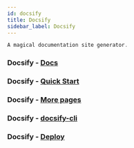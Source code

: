 ```yaml
---
id: docsify
title: Docsify
sidebar_label: Docsify
---
```


```javascript
A magical documentation site generator.
```

### Docsify - [Docs](https://docsify.js.org/#/)

### Docsify - [Quick Start](https://docsify.js.org/#/quickstart)

### Docsify - [More pages](https://docsify.js.org/#/more-pages)

### Docsify - [docsify-cli](https://github.com/docsifyjs/docsify-cli)

### Docsify - [Deploy](https://docsify.js.org/#/deploy?id=deploy)